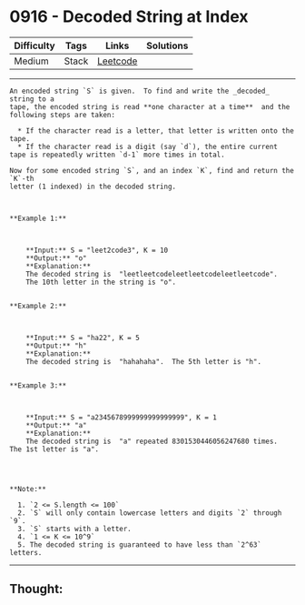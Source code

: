 # 0916 - Decoded String at Index

Difficulty  | Tags | Links | Solutions
----------- | ---- | ----- | -----
Medium | Stack | [Leetcode](https://leetcode.com/problems/decoded-string-at-index/description/) |


-----------

```
An encoded string `S` is given.  To find and write the _decoded_ string to a
tape, the encoded string is read **one character at a time**  and the
following steps are taken:

  * If the character read is a letter, that letter is written onto the tape.
  * If the character read is a digit (say `d`), the entire current tape is repeatedly written `d-1` more times in total.

Now for some encoded string `S`, and an index `K`, find and return the `K`-th
letter (1 indexed) in the decoded string.



**Example 1:**

    
    
    **Input:** S = "leet2code3", K = 10
    **Output:** "o"
    **Explanation:**
    The decoded string is  "leetleetcodeleetleetcodeleetleetcode".
    The 10th letter in the string is "o".
    

**Example 2:**

    
    
    **Input:** S = "ha22", K = 5
    **Output:** "h"
    **Explanation:**
    The decoded string is  "hahahaha".  The 5th letter is "h".
    

**Example 3:**

    
    
    **Input:** S = "a2345678999999999999999", K = 1
    **Output:** "a"
    **Explanation:**
    The decoded string is  "a" repeated 8301530446056247680 times.  The 1st letter is "a".
    



**Note:**

  1. `2 <= S.length <= 100`
  2. `S` will only contain lowercase letters and digits `2` through `9`.
  3. `S` starts with a letter.
  4. `1 <= K <= 10^9`
  5. The decoded string is guaranteed to have less than `2^63` letters.
```

-----------

## Thought:

